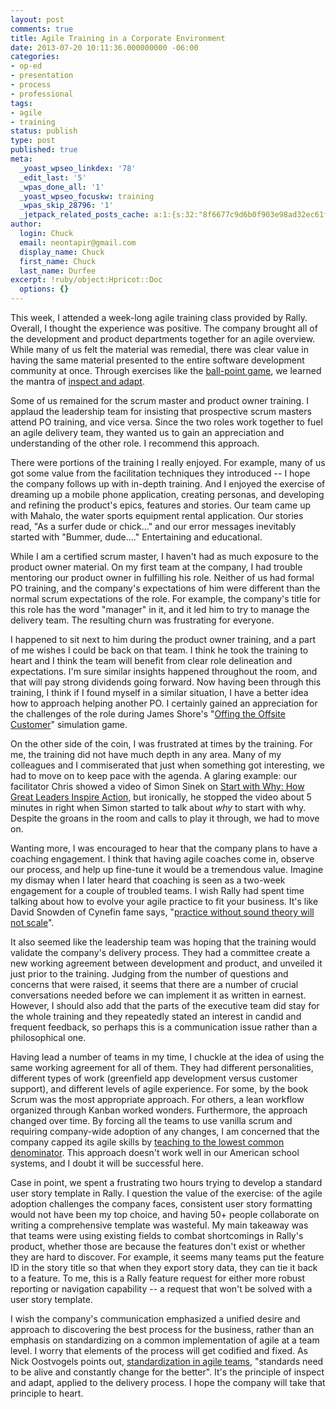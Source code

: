 ```yaml
---
layout: post
comments: true
title: Agile Training in a Corporate Environment
date: 2013-07-20 10:11:36.000000000 -06:00
categories:
- op-ed
- presentation
- process
- professional
tags:
- agile
- training
status: publish
type: post
published: true
meta:
  _yoast_wpseo_linkdex: '78'
  _edit_last: '5'
  _wpas_done_all: '1'
  _yoast_wpseo_focuskw: training
  _wpas_skip_28796: '1'
  _jetpack_related_posts_cache: a:1:{s:32:"8f6677c9d6b0f903e98ad32ec61f8deb";a:2:{s:7:"expires";i:1435865176;s:7:"payload";a:3:{i:0;a:1:{s:2:"id";i:530;}i:1;a:1:{s:2:"id";i:1413;}i:2;a:1:{s:2:"id";i:1158;}}}}
author:
  login: Chuck
  email: neontapir@gmail.com
  display_name: Chuck
  first_name: Chuck
  last_name: Durfee
excerpt: !ruby/object:Hpricot::Doc
  options: {}
---
```

<p>This week, I attended a week-long agile training class provided by Rally. Overall, I thought the experience was positive. The company brought all of the development and product departments together for an agile overview. While many of us felt the material was remedial, there was clear value in having the same material presented to the entire software development community at once. Through exercises like the <a href="http://www.allaboutagile.com/agile-games-ball-point-game/">ball-point game</a>, we learned the mantra of <a href="http://marcbless.blogspot.com/2011/05/agile-principle-12-inspect-and-adapt.html">inspect and adapt</a>.</p>
<p>Some of us remained for the scrum master and product owner training. I applaud the leadership team for insisting that prospective scrum masters attend PO training, and vice versa. Since the two roles work together to fuel an agile delivery team, they wanted us to gain an appreciation and understanding of the other role. I recommend this approach.</p>
<p>There were portions of the training I really enjoyed. For example, many of us got some value from the facilitation techniques they introduced -- I hope the company follows up with in-depth training. And I enjoyed the exercise of dreaming up a mobile phone application, creating personas, and developing and refining the product's epics, features and stories. Our team came up with Mahalo, the water sports equipment rental application. Our stories read, "As a surfer dude or chick..." and our error messages inevitably started with "Bummer, dude...." Entertaining and educational.</p>
<p>While I am a certified scrum master, I haven't had as much exposure to the product owner material. On my first team at the company, I had trouble mentoring our product owner in fulfilling his role. Neither of us had formal PO training, and the company's expectations of him were different than the normal scrum expectations of the role. For example, the company's title for this role has the word "manager" in it, and it led him to try to manage the delivery team. The resulting churn was frustrating for everyone.</p>
<p>I happened to sit next to him during the product owner training, and a part of me wishes I could be back on that team. I think he took the training to heart and I think the team will benefit from clear role delineation and expectations. I'm sure similar insights happened throughout the room, and that will pay strong dividends going forward. Now having been through this training, I think if I found myself in a similar situation, I have a better idea how to approach helping another PO. I certainly gained an appreciation for the challenges of the role during James Shore's "<a href="http://www.jamesshore.com/Presentations/OffingTheOffsiteCustomer.html">Offing the Offsite Customer</a>" simulation game.</p>
<p>On the other side of the coin, I was frustrated at times by the training. For me, the training did not have much depth in any area. Many of my colleagues and I commiserated that just when something got interesting, we had to move on to keep pace with the agenda. A glaring example: our facilitator Chris showed a video of Simon Sinek on <a href="http://www.youtube.com/watch?v=u4ZoJKF_VuA">Start with Why: How Great Leaders Inspire Action</a>, but ironically, he stopped the video about 5 minutes in right when Simon started to talk about <em>why</em> to start with why. Despite the groans in the room and calls to play it through, we had to move on.</p>
<p>Wanting more, I was encouraged to hear that the company plans to have a coaching engagement. I think that having agile coaches come in, observe our process, and help up fine-tune it would be a tremendous value. Imagine my dismay when I later heard that coaching is seen as a two-week engagement for a couple of troubled teams. I wish Rally had spent time talking about how to evolve your agile practice to fit your business. It's like David Snowden of Cynefin fame says, "<a href="http://www.slideshare.net/AGILEMinds/dave-snowden-practice-without-sound-theory-will-not-scale">practice without sound theory will not scale</a>".</p>
<p>It also seemed like the leadership team was hoping that the training would validate the company's delivery process. They had a committee create a new working agreement between development and product, and unveiled it just prior to the training. Judging from the number of questions and concerns that were raised, it seems that there are a number of crucial conversations needed before we can implement it as written in earnest. However, I should also add that the parts of the executive team did stay for the whole training and they repeatedly stated an interest in candid and frequent feedback, so perhaps this is a communication issue rather than a philosophical one.</p>
<p>Having lead a number of teams in my time, I chuckle at the idea of using the same working agreement for all of them. They had different personalities, different types of work (greenfield app development versus customer support), and different levels of agile experience. For some, by the book Scrum was the most appropriate approach. For others, a lean workflow organized through Kanban worked wonders. Furthermore, the approach changed over time. By forcing all the teams to use vanilla scrum and requiring company-wide adoption of any changes, I am concerned that the company capped its agile skills by <a href="http://irrationalcube.wordpress.com/2011/03/19/teaching-to-the-lowest-common-denominator/">teaching to the lowest common denominator</a>. This approach doesn't work well in our American school systems, and I doubt it will be successful here.</p>
<p>Case in point, we spent a frustrating two hours trying to develop a standard user story template in Rally. I question the value of the exercise: of the agile adoption challenges the company faces, consistent user story formatting would not have been my top choice, and having 50+ people collaborate on writing a comprehensive template was wasteful. My main takeaway was that teams were using existing fields to combat shortcomings in Rally's product, whether those are because the features don't exist or whether they are hard to discover. For example, it seems many teams put the feature ID in the story title so that when they export story data, they can tie it back to a feature. To me, this is a Rally feature request for either more robust reporting or navigation capability -- a request that won't be solved with a user story template.</p>
<p>I wish the company's communication emphasized a unified desire and approach to discovering the best process for the business, rather than an emphasis on standardizing on a common implementation of agile at a team level. I worry that elements of the process will get codified and fixed. As Nick Oostvogels points out, <a href="http://skycoach.be/2010/07/04/standardization-in-agile-teams/">standardization in agile teams</a>, "standards need to be alive and constantly change for the better". It's the principle of inspect and adapt, applied to the delivery process. I hope the company will take that principle to heart.</p>
